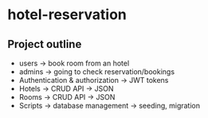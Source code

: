 # hotel-reservation

## Project outline
- users -> book room from an hotel
- admins -> going to check reservation/bookings
- Authentication & authorization -> JWT tokens
- Hotels -> CRUD API -> JSON
- Rooms -> CRUD API -> JSON
- Scripts -> database management -> seeding, migration